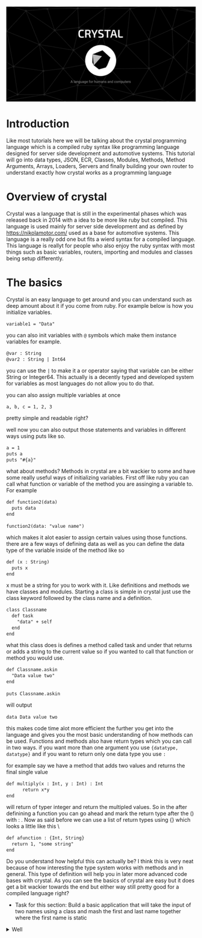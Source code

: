 <p align="center">
  <img src="EyUSelzWEAUrOpn.jpg" width="600" title="Used">
</p>

# Introduction 

Like most tutorials here we will be talking about the crystal programming language which is a compiled ruby syntax like programming language designed for server side development and automotive systems. This tutorial will go into data types, JSON, ECR, Classes, Modules, Methods, Method Arguments, Arrays, Loaders, Servers and finally building your own router to understand exactly how crystal works as a programming language 

# Overview of crystal

Crystal was a language that is still in the experimental phases which was released back in 2014 with a idea to be more like ruby but compiled. This language is used mainly for server side development and as defined by https://nikolamotor.com/ used as a base for automotive systems. This language is a really odd one but fits a wierd syntax for a compiled language. This language is reallyt for people who also enjoy the ruby syntax with most things such as basic variables, routers, importing and modules and classes being setup differently.

# The basics 

Crystal is an easy language to get around and you can understand such as deep amount about it if you come from ruby. For example below is how you initialize variables.

```crystal
variable1 = "Data" 
```

you can also init variables with `@` symbols which make them instance variables for example.

```crystal
@var : String 
@var2 : String | Int64
```

you can use the `|` to make it a or operator saying that variable can be either String or Integer64. This actually is a decently typed and developed system for variables as most languages do not allow you to do that.

you can also assign multiple variables at once

```crystal
a, b, c = 1, 2, 3
```

pretty simple and readable right?

well now you can also output those statements and variables in different ways using puts like so.

```crystal
a = 1
puts a
puts "#{a}"
```

what about methods? Methods in crystal are a bit wackier to some and have some really useful ways of initializing variables. First off like ruby you can call what function or variable of the method you are assinging a variable to. For example 

```crystal
def function2(data)
  puts data
end

function2(data: "value name")
```

which makes it alot easier to assign certain values using those functions. there are a few ways of defining data as well as you can define the data type of the variable inside of the method like so

```crystal
def (x : String) 
  puts x
end
```

x must be a string for you to work with it. Like definitions and methods we have classes and modules. Starting a class is simple in crystal just use the class keyword followed by the class name and a definition.

```crystal
class Classname 
  def task
    "data" + self
  end
end
```

what this class does is defines a method called task and under that returns or adds a string to the current value so if you wanted to call that function or method you would use.

```crystal
def Classname.askin
  "Data value two"
end

puts Classname.askin
```

will output 

`data Data value two`

this makes code time alot more efficient the further you get into the language and gives you the most basic understanding of how methods can be used. Functions and methods also have return types which you can call in two ways. if you want more than one argument you use `{datatype, datatype}` and if you want to return only one data type you use `:`

for example say we have a method that adds two values and returns the final single value


```crystal
def multiply(x : Int, y : Int) : Int
      return x*y
end
```

will return of typer integer and return the multipled values. So in the after definining a function you can go ahead and mark the return type after the () with : . Now as said before we can use a list of return types using {} which looks a little like this \

```crystal
def afunction : {Int, String}
  return 1, "some string"
end
```

Do you understand how helpful this can actually be? I think this is very neat because of how interesting the type system works with methods and in general. This type of definition will help you in later more advanced code bases with crystal. As you can see the basics of crystal are easy but it does get a bit wackier towards the end but either way still pretty good for a compiled language right?

* Task for this section: Build a basic application that will take the input of two names using a class and mash the first and last name together where the first name is static

<details>
<summary>Well</summary>

<details>
<summary>Try this</summary>

 <details>
 <summary>The other one</summary>

   <details>
   <summary>Ok, try this</summary>
   You got me 😂
   </details>
 </details>
</details>
</details>


